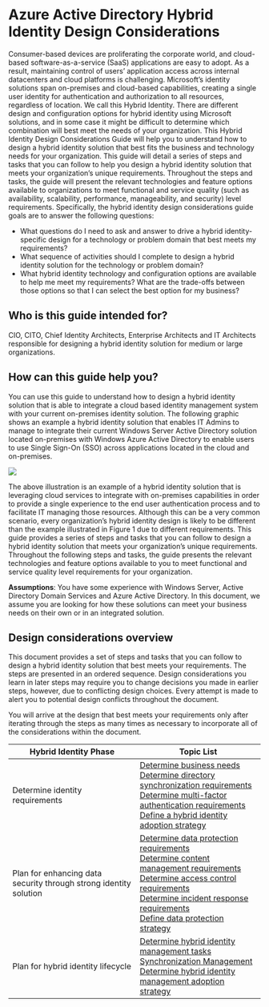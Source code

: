 <properties
	pageTitle="Azure Active Directory hybrid identity design considerations overview | Windows Azure"
	description="Overview and content map of Hybrid Identity design considerations guide"
	documentationCenter=""
	services="active-directory"
	authors="yuridio"
	manager="stevenpo"
	editor=""/>

<tags
	ms.service="active-directory"
	ms.date="11/10/2015"
	wacn.date=""/>

# Azure Active Directory Hybrid Identity Design Considerations

Consumer-based devices are proliferating the corporate world, and cloud-based software-as-a-service (SaaS) applications are easy to adopt. As a result, maintaining control of users’ application access across internal datacenters and cloud platforms is challenging.  Microsoft’s identity solutions span on-premises and cloud-based capabilities, creating a single user identity for authentication and authorization to all resources, regardless of location. We call this Hybrid Identity. There are different design and configuration options for hybrid identity using Microsoft solutions, and in some case it might be difficult to determine which combination will best meet the needs of your organization. This Hybrid Identity Design Considerations Guide will help you to understand how to design a hybrid identity solution that best fits the business and technology needs for your organization.  This guide will detail a series of steps and tasks that you can follow to help you design a hybrid identity solution that meets your organization’s unique requirements. Throughout the steps and tasks, the guide will present the relevant technologies and feature options available to organizations to meet functional and service quality (such as availability, scalability, performance, manageability, and security) level requirements. 
Specifically, the hybrid identity design considerations guide goals are to answer the following questions: 

- What questions do I need to ask and answer to drive a hybrid identity-specific design for a technology or problem domain that best meets my requirements?
- What sequence of activities should I complete to design a hybrid identity solution for the technology or problem domain? 
- What hybrid identity technology and configuration options are available to help me meet my requirements? What are the trade-offs between those options so that I can select the best option for my business?


## Who is this guide intended for?
 CIO, CITO, Chief Identity Architects, Enterprise Architects and IT Architects responsible for designing a hybrid identity solution for medium or large organizations.

## How can this guide help you? 
You can use this guide to understand how to design a hybrid identity solution that is able to integrate a cloud based identity management system with your current on-premises identity solution. The following graphic shows an example a hybrid identity solution that enables IT Admins to manage to integrate their current Windows Server Active Directory solution located on-premises with Windows Azure Active Directory to enable users to use Single Sign-On (SSO) across applications located in the cloud and on-premises.

![](./media/hybrid-id-design-considerations/hybridID-example.png)


The above illustration is an example of a hybrid identity solution that is leveraging cloud services to integrate with on-premises capabilities in order to provide a single experience to the end user authentication process and to facilitate IT managing those resources. Although this can be a very common scenario, every organization’s hybrid identity design is likely to be different than the example illustrated in Figure 1 due to different requirements. 
This guide provides a series of steps and tasks that you can follow to design a hybrid identity solution that meets your organization’s unique requirements. Throughout the following steps and tasks, the guide presents the relevant technologies and feature options available to you to meet functional and service quality level requirements for your organization.

**Assumptions**: You have some experience with Windows Server, Active Directory Domain Services and Azure Active Directory. In this document, we assume you are looking for how these solutions can meet your business needs on their own or in an integrated solution.

## Design considerations overview
This document provides a set of steps and tasks that you can follow to design a hybrid identity solution that best meets your requirements. The steps are presented in an ordered sequence. Design considerations you learn in later steps may require you to change decisions you made in earlier steps, however, due to conflicting design choices. Every attempt is made to alert you to potential design conflicts throughout the document. 

You will arrive at the design that best meets your requirements only after iterating through the steps as many times as necessary to incorporate all of the considerations within the document. 

| Hybrid Identity Phase                                             | Topic List                                                                                                                                                                                       |
|-------------------------------------------------------------------|--------------------------------------------------------------------------------------------------------------------------------------------------------------------------------------------------|
| Determine identity requirements                                   | [Determine business needs](/documentation/articles/active-directory-hybrid-identity-design-considerations-business-needs)<br> [Determine directory synchronization requirements](/documentation/articles/active-directory-hybrid-identity-design-considerations-directory-sync-requirements)<br> [Determine multi-factor authentication requirements](/documentation/articles/active-directory-hybrid-identity-design-considerations-multifactor-auth-requirements)<br> [Define a hybrid identity adoption strategy](/documentation/articles/active-directory-hybrid-identity-design-considerations-identity-adoption-strategy)                       |
| Plan for enhancing data security through strong identity solution | [Determine data protection requirements](/documentation/articles/active-directory-hybrid-identity-design-considerations-dataprotection-requirements) <br> [Determine content management requirements](/documentation/articles/active-directory-hybrid-identity-design-considerations-contentmgt-requirements)<br> [Determine access control requirements](/documentation/articles/active-directory-hybrid-identity-design-considerations-accesscontrol-requirements)<br> [Determine incident response requirements](/documentation/articles/active-directory-hybrid-identity-design-considerations-incident-response-requirements) <br> [Define data protection strategy](/documentation/articles/active-directory-hybrid-identity-design-considerations-data-protection-strategy)  |
| Plan for hybrid identity lifecycle                                | [Determine hybrid identity management tasks](/documentation/articles/active-directory-hybrid-identity-design-considerations-hybridId-management-tasks) <br> [Synchronization Management](/documentation/articles/active-directory-hybrid-identity-design-considerations-hybridId-management-tasks)<br> [Determine hybrid identity management adoption strategy](/documentation/articles/active-directory-hybrid-identity-design-considerations-lifecycle-adoption-strategy) |     

                                                             